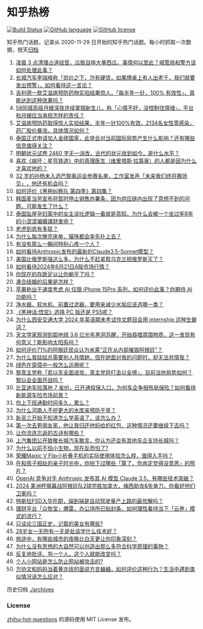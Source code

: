 # 知乎热榜
[![Build Status](https://github.com/ToWeLong/zhihu-hot-questions/workflows/CI/badge.svg)](https://github.com/ToWeLong/zhihu-hot-questions/actions)
[![GitHub language](https://img.shields.io/badge/language-golang-orange.svg)](https://golang.org/)
[![GitHub license](https://img.shields.io/github/license/ToWeLong/zhihu-hot-questions)](https://github.com/ToWeLong/zhihu-hot-questions/blob/main/LICENSE)

知乎热门话题，记录从 2020-11-29 日开始的知乎热门话题。每小时抓取一次数据，按天[归档](./archives)

<!-- BEGIN -->

1. [凌晨 3 点清理占道经营，瓜贩自摔大量西瓜，事情何以至此？城管局和警方该如何处理此事？](https://www.zhihu.com/question/659396531)
1. [长城汽车李瑞峰称「低价之下，岂有硬货，如果牌桌上有人出老千，我们就要发出预警」，如何看待这一言论？](https://www.zhihu.com/question/659453902)
1. [吉利德一款艾滋病预防药物实验结果惊人，「每半年一针，100% 有效性」，真能达到这种效果吗？](https://www.zhihu.com/question/659484573)
1. [58同城高级月嫂深夜连续掌掴新生儿，称「心情不好，没控制住情绪」，平台和月嫂应当承担怎样的责任？](https://www.zhihu.com/question/659424367)
1. [艾滋病预防药取得惊人实验结果，半年一针100%有效，2134名女性零感染，药厂股价暴涨，具体情况如何？](https://www.zhihu.com/question/659485039)
1. [泰国正式申请加入金砖国家，此举会对当前国际局势产生什么影响？还有哪些信息值得关注？](https://www.zhihu.com/question/659487531)
1. [明朝状元试卷 2460 字无一涂改，古代的状元放到如今，是什么水平？](https://www.zhihu.com/question/658616126)
1. [喜欢《崩坏：星穹铁道》中的真理医生（维里塔斯·拉第奥）的人都是因为什么才喜欢他的？](https://www.zhihu.com/question/659137649)
1. [32 岁的孙杨未入选巴黎奥运会参赛名单，工作室发声「未来我们终将赛场见」 ​​​，他还有机会吗？](https://www.zhihu.com/question/659341535)
1. [如何评价《黑袍纠察队 第四季》第四集？](https://www.zhihu.com/question/659454346)
1. [韩国麦当劳宣布将暂时停止销售炸薯条，因为供应链内出现了意想不到的问题，可能发生了什么？](https://www.zhihu.com/question/659429236)
1. [泰国坠崖孕妇案中的女主谈吐逻辑一看就是高知，为什么会被一个坐过牢8年的小混混骗婚谋财害命？](https://www.zhihu.com/question/420753268)
1. [老虎到底有多猛？](https://www.zhihu.com/question/280971216)
1. [为什么每次换完床单，猫咪都会率先扑上去？](https://www.zhihu.com/question/659400229)
1. [有没有那么一瞬间特别心疼一个人？](https://www.zhihu.com/question/435939168)
1. [如何看待Anthropic发布的最新的Claude3.5-Sonnet模型？](https://www.zhihu.com/question/659457474)
1. [美国比俄罗斯强这么多，为什么不赶紧帮乌克兰把俄罗斯灭了？](https://www.zhihu.com/question/658569604)
1. [如何看待2024年6月21日A股市场行情？](https://www.zhihu.com/question/659311709)
1. [你现在的存款足以让你躺平了吗？](https://www.zhihu.com/question/659400533)
1. [凑合结婚的后果是怎样？](https://www.zhihu.com/question/659363897)
1. [苹果称出于速度考虑 AI 仅限 iPhone 15Pro 系列，如何评价此事？你期待 AI 功能吗？](https://www.zhihu.com/question/659409832)
1. [净水器、软水机、前置过滤器，要用来减少水垢应该选哪一类？](https://www.zhihu.com/question/26009289)
1. [《黑神话:悟空》选择 PC 版还是 PS5呢？](https://www.zhihu.com/question/658393360)
1. [为什么西安交通大学 2024 年英语期末考试作文题目会用 internship 这种生僻词？](https://www.zhihu.com/question/659189308)
1. [天文学家观测到距地球 3.6 亿光年黑洞苏醒，开始吞噬周围物质，这一发现有何意义？能影响太阳系吗？](https://www.zhihu.com/question/659419276)
1. [如何评价71%的阿根廷民众认为米莱“正在从内部摧毁阿根廷”？](https://www.zhihu.com/question/659245052)
1. [为什么我姑姑总需要别人共情她，但在她面对我的问题时，却无法共情我？](https://www.zhihu.com/question/659303204)
1. [绿色在穿搭中一般怎么运用呢？](https://www.zhihu.com/question/657547529)
1. [黎真主党称「若以军全面进攻，真主党将打击以全境」，目前当地局势如何？黎以会全面开战吗？](https://www.zhihu.com/question/659399806)
1. [比亚迪车险落地 7 省份，已开通投保入口，为何车企争相布局保险？如何看待新能源车险市场前景？](https://www.zhihu.com/question/659485045)
1. [你上下班通勤时间多久，累么？](https://www.zhihu.com/question/653977338)
1. [为什么河南人不挖更大的水库来预防干旱？](https://www.zhihu.com/question/658976757)
1. [新高三开始不知道怎么学英语了，该怎么办？](https://www.zhihu.com/question/659359299)
1. [第一次去男朋友家，他让我归还他妈给的红包，这种情况还要继续下去吗？](https://www.zhihu.com/question/658978701)
1. [让你流连忘返的古诗有哪些？](https://www.zhihu.com/question/659457750)
1. [上汽集团公开致敬长城汽车敢言，你认为还会有其他车企支持长城吗？](https://www.zhihu.com/question/659442588)
1. [为什么以前不怕小生物，现在反而怕了?](https://www.zhihu.com/question/659454275)
1. [荣耀Magic V Flip小折叠手机的实际使用体验怎么样，值得入手吗？](https://www.zhihu.com/question/659409447)
1. [在和孩子相处的亲子时光中，你拍下过哪些「算了，你肯定觉得没意思」的照片？](https://www.zhihu.com/question/659415288)
1. [OpenAI 竞争对手 Anthropic 发布其 AI 模型 Claude 3.5，有哪些技术突破？](https://www.zhihu.com/question/659458308)
1. [2024 美洲杯揭幕战阿根廷队2球完胜加拿大，梅西助攻&失单刀，你看好他们卫冕吗？](https://www.zhihu.com/question/659402537)
1. [特斯拉FSD入华在即，端到端是自动驾驶量产上路的最优解吗？](https://www.zhihu.com/question/658722229)
1. [理财平台「众牧宝」爆雷，办公场所已贴封条，如何理性看待当下「云养」模式的流行？](https://www.zhihu.com/question/659399377)
1. [只谈论三国正史，记载的美女有哪些?](https://www.zhihu.com/question/655497797)
1. [28岁女一无所有一无是处该学什么技术好？](https://www.zhihu.com/question/653309791)
1. [旅途中，有哪些城市的夜晚比白天更让你印象深刻？](https://www.zhihu.com/question/659404260)
1. [为什么没有思想的大自然可以创造出那么多符合科学原理的事物？](https://www.zhihu.com/question/659453448)
1. [反复地批评、骂一个人，这个人就能改变吗？](https://www.zhihu.com/question/657778197)
1. [个人小网站是怎么防止网站被攻击的?](https://www.zhihu.com/question/558788111)
1. [方协文和妈妈当着黄亦玫的面说方言蛐蛐，如何评价这种行为？生活中遇到类似情况该怎么应对？](https://www.zhihu.com/question/659342068)

<!-- END -->

历史归档 [./archives](./archives)


### License
[zhihu-hot-questions](https://github.com/towelong/zhihu-hot-questions) 的源码使用 MIT License 发布。
